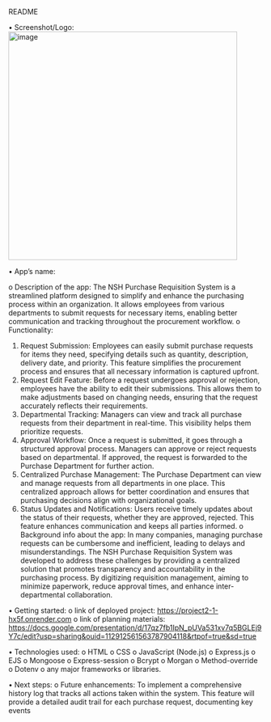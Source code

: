README 

•	Screenshot/Logo:  
<img width="452" alt="image" src="https://github.com/user-attachments/assets/2070d564-7d55-4e6c-b7a7-3be94daa0632" />

•	App’s name: 

o	Description of the app: 
The NSH Purchase Requisition System is a streamlined platform designed to simplify and enhance the purchasing process within an organization. It allows employees from various departments to submit requests for necessary items, enabling better communication and tracking throughout the procurement workflow. 
o	Functionality: 
1.	Request Submission: Employees can easily submit purchase requests for items they need, specifying details such as quantity, description, delivery date, and priority. This feature simplifies the procurement process and ensures that all necessary information is captured upfront.
2.	Request Edit Feature: Before a request undergoes approval or rejection, employees have the ability to edit their submissions. This allows them to make adjustments based on changing needs, ensuring that the request accurately reflects their requirements.
3.	Departmental Tracking: Managers can view and track all purchase requests from their department in real-time. This visibility helps them prioritize requests.
4.	Approval Workflow: Once a request is submitted, it goes through a structured approval process. Managers can approve or reject requests based on departmental. If approved, the request is forwarded to the Purchase Department for further action.
5.	Centralized Purchase Management: The Purchase Department can view and manage requests from all departments in one place. This centralized approach allows for better coordination and ensures that purchasing decisions align with organizational goals.
6.	Status Updates and Notifications: Users receive timely updates about the status of their requests, whether they are approved, rejected. This feature enhances communication and keeps all parties informed.
o	Background info about the app: 
In many companies, managing purchase requests can be cumbersome and inefficient, leading to delays and misunderstandings. The NSH Purchase Requisition System was developed to address these challenges by providing a centralized solution that promotes transparency and accountability in the purchasing process. By digitizing requisition management, aiming to minimize paperwork, reduce approval times, and enhance inter-departmental collaboration.

•	Getting started: 
o	link of deployed project: https://project2-1-hx5f.onrender.com 
o	link of planning materials: https://docs.google.com/presentation/d/17qz7fb1IpN_pUVa531xv7q5BGLEj9Y7c/edit?usp=sharing&ouid=112912561563787904118&rtpof=true&sd=true

•	Technologies used: 
o	HTML
o	CSS
o	JavaScript (Node.js)
o	Express.js 
o	EJS 
o	Mongoose 
o	Express-session 
o	Bcrypt 
o	Morgan 
o	Method-override
o	Dotenv 
o	any major frameworks or libraries.

•	Next steps: 
o	Future enhancements: 
To implement a comprehensive history log that tracks all actions taken within the system. This feature will provide a detailed audit trail for each purchase request, documenting key events
